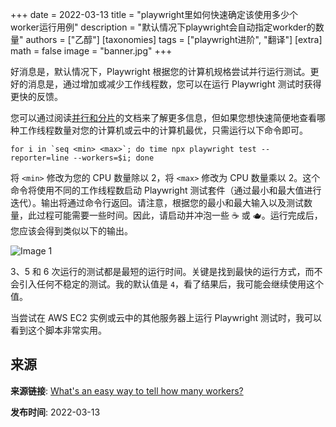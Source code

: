 +++
date = 2022-03-13
title = "playwright里如何快速确定该使用多少个worker运行用例"
description = "默认情况下playwright会自动指定workder的数量"
authors = ["乙醇"]
[taxonomies]
tags = ["playwright进阶", "翻译"]
[extra]
math = false
image = "banner.jpg"
+++

好消息是，默认情况下，Playwright 根据您的计算机规格尝试并行运行测试。更好的消息是，通过增加或减少工作线程数，您可以在运行 Playwright 测试时获得更快的反馈。

您可以通过阅读[并行和分片](https://playwright.dev/docs/test-parallel)的文档来了解更多信息，但如果您想快速简便地查看哪种工作线程数量对您的计算机或云中的计算机最优，只需运行以下命令即可。

```
for i in `seq <min> <max>`; do time npx playwright test --reporter=line --workers=$i; done
```

将 `<min>` 修改为您的 CPU 数量除以 2，将 `<max>` 修改为 CPU 数量乘以 2。这个命令将使用不同的工作线程数启动 Playwright 测试套件（通过最小和最大值进行迭代）。输出将通过命令行返回。请注意，根据您的最小和最大输入以及测试数量，此过程可能需要一些时间。因此，请启动并冲泡一些 ☕️ 或 🫖。运行完成后，您应该会得到类似以下的输出。

![Image 1](https://playwrightsolutions.com/content/images/2022/03/image-2.png)

3、5 和 6 次运行的测试都是最短的运行时间。关键是找到最快的运行方式，而不会引入任何不稳定的测试。我的默认值是 `4`，看了结果后，我可能会继续使用这个值。

当尝试在 AWS EC2 实例或云中的其他服务器上运行 Playwright 测试时，我可以看到这个脚本非常实用。

## 来源

**来源链接**: [What's an easy way to tell how many workers?](https://playwrightsolutions.com/whats-an-easy-way-to-tell-how-many-workers/)

**发布时间**: 2022-03-13
